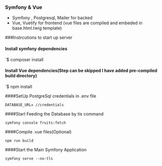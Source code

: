 ### Symfony & Vue 
- Symfony , Postgresql, Mailer for backed
- Vue, Vuetify for frontend (vue files are compiled and embeded in base.html.twig template)



###Instrcutions to start up server 

#### Install symfony dependencies

`$ composer install

#### Install Vue dependencies(Step can be skipped I have added pre-compiled build directory)

`$ npm install 


####SetUp PostgreSql credentials in .env file

   ```
   DATABASE_URL= //credentials
   ```
    
####Start Feeding the Database by tis command

   ```
   symfony console fruits:fetch
   ```
####Compile .vue files(Optional)

   ```
   npm run build
   ```
    
####Start the Main Symfony Application

   ```
   symfony serve --no-tls
   ```
    
